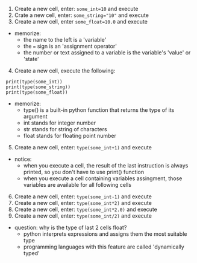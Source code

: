 1. Create a new cell, enter: `some_int=10` and execute
2. Crate a new cell, enter: `some_string="10"` and execute
3. Create a new cell, enter `some_float=10.0` and execute
* memorize:
    * the name to the left is a 'variable'
    * the `=` sign is an 'assignment operator'
    * the number or text assigned to a variable is the variable's 'value' or 'state'
4. Create a new cell, execute the following:
```
print(type(some_int))
print(type(some_string))
print(type(some_float))
```
* memorize:
    * type() is a built-in python function that returns the type of its argument
    * int stands for integer number
    * str stands for string of characters
    * float stands for floating point number
5. Create a new cell, enter: `type(some_int+1)` and execute
* notice:
    * when you execute a cell, the result of the last instruction is always printed, so you don't have to use print() function
    * when you execute a cell containing variables assingment, those variables are available for all following cells
6. Create a new cell, enter: `type(some_int-1)` and execute
7. Create a new cell, enter: `type(some_int*2)` and execute
8. Create a new cell, enter: `type(some_int*2.0)` and execute
9. Create a new cell, enter: `type(some_int/2)` and execute
* question: why is the type of last 2 cells float?
    * python interprets expressions and assigns them the most suitable type
    * programming languages with this feature are called 'dynamically typed'
    




